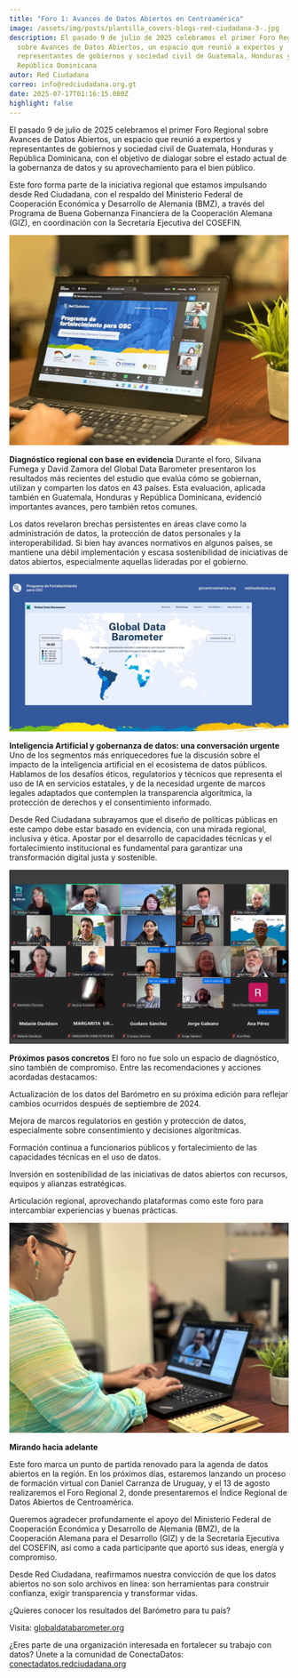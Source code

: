 ```yaml
---
title: "Foro 1: Avances de Datos Abiertos en Centroamérica"
image: /assets/img/posts/plantilla_covers-blogs-red-ciudadana-3-.jpg
description: El pasado 9 de julio de 2025 celebramos el primer Foro Regional
  sobre Avances de Datos Abiertos, un espacio que reunió a expertos y
  representantes de gobiernos y sociedad civil de Guatemala, Honduras y
  República Dominicana
autor: Red Ciudadana
correo: info@redciudadana.org.gt
date: 2025-07-17T01:16:15.080Z
highlight: false
---
```

El pasado 9 de julio de 2025 celebramos el primer Foro Regional sobre Avances de Datos Abiertos, un espacio que reunió a expertos y representantes de gobiernos y sociedad civil de Guatemala, Honduras y República Dominicana, con el objetivo de dialogar sobre el estado actual de la gobernanza de datos y su aprovechamiento para el bien público.

Este foro forma parte de la iniciativa regional que estamos impulsando desde Red Ciudadana, con el respaldo del Ministerio Federal de Cooperación Económica y Desarrollo de Alemania (BMZ), a través del Programa de Buena Gobernanza Financiera de la Cooperación Alemana (GIZ), en coordinación con la Secretaría Ejecutiva del COSEFIN.

![](/assets/img/posts/1-8-.jpeg)

**Diagnóstico regional con base en evidencia**
Durante el foro, Silvana Fumega y David Zamora del Global Data Barometer presentaron los resultados más recientes del estudio que evalúa cómo se gobiernan, utilizan y comparten los datos en 43 países. Esta evaluación, aplicada también en Guatemala, Honduras y República Dominicana, evidenció importantes avances, pero también retos comunes.

Los datos revelaron brechas persistentes en áreas clave como la administración de datos, la protección de datos personales y la interoperabilidad. Si bien hay avances normativos en algunos países, se mantiene una débil implementación y escasa sostenibilidad de iniciativas de datos abiertos, especialmente aquellas lideradas por el gobierno.

![](/assets/img/posts/whatsapp-image-2025-07-09-at-9.18.28-am.jpeg)

**Inteligencia Artificial y gobernanza de datos: una conversación urgente**
Uno de los segmentos más enriquecedores fue la discusión sobre el impacto de la inteligencia artificial en el ecosistema de datos públicos. Hablamos de los desafíos éticos, regulatorios y técnicos que representa el uso de IA en servicios estatales, y de la necesidad urgente de marcos legales adaptados que contemplen la transparencia algorítmica, la protección de derechos y el consentimiento informado.

Desde Red Ciudadana subrayamos que el diseño de políticas públicas en este campo debe estar basado en evidencia, con una mirada regional, inclusiva y ética. Apostar por el desarrollo de capacidades técnicas y el fortalecimiento institucional es fundamental para garantizar una transformación digital justa y sostenible.

![](/assets/img/posts/whatsapp-image-2025-07-09-at-10.25.01-am.jpeg)

**Próximos pasos concretos**
El foro no fue solo un espacio de diagnóstico, sino también de compromiso. Entre las recomendaciones y acciones acordadas destacamos:


Actualización de los datos del Barómetro en su próxima edición para reflejar cambios ocurridos después de septiembre de 2024.


Mejora de marcos regulatorios en gestión y protección de datos, especialmente sobre consentimiento y decisiones algorítmicas.


Formación continua a funcionarios públicos y fortalecimiento de las capacidades técnicas en el uso de datos.


Inversión en sostenibilidad de las iniciativas de datos abiertos con recursos, equipos y alianzas estratégicas.


Articulación regional, aprovechando plataformas como este foro para intercambiar experiencias y buenas prácticas.

![](/assets/img/posts/1-6-.jpeg)

**Mirando hacia adelante**


Este foro marca un punto de partida renovado para la agenda de datos abiertos en la región. En los próximos días, estaremos lanzando un proceso de formación virtual con Daniel Carranza de Uruguay, y el 13 de agosto realizaremos el Foro Regional 2, donde presentaremos el Índice Regional de Datos Abiertos de Centroamérica.

Queremos agradecer profundamente el apoyo del Ministerio Federal de Cooperación Económica y Desarrollo de Alemania (BMZ), de la Cooperación Alemana para el Desarrollo (GIZ) y de la Secretaría Ejecutiva del COSEFIN, así como a cada participante que aportó sus ideas, energía y compromiso.

Desde Red Ciudadana, reafirmamos nuestra convicción de que los datos abiertos no son solo archivos en línea: son herramientas para construir confianza, exigir transparencia y transformar vidas.

¿Quieres conocer los resultados del Barómetro para tu país? 

Visita: [globaldatabarometer.org](https://globaldatabarometer.org/)

¿Eres parte de una organización interesada en fortalecer su trabajo con datos? Únete a la comunidad de ConectaDatos: [conectadatos.redciudadana.org](conectadatos.redciudadana.org)